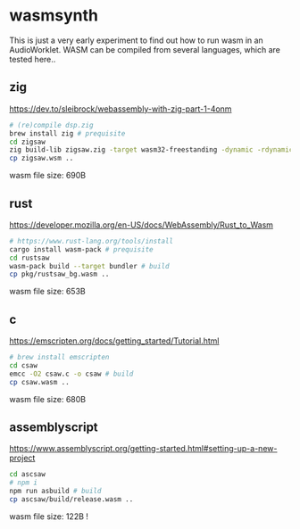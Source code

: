 # wasmsynth

This is just a very early experiment to find out how to run wasm in an AudioWorklet.
WASM can be compiled from several languages, which are tested here..

## zig

<https://dev.to/sleibrock/webassembly-with-zig-part-1-4onm>

```sh
# (re)compile dsp.zig
brew install zig # prequisite
cd zigsaw
zig build-lib zigsaw.zig -target wasm32-freestanding -dynamic -rdynamic -O ReleaseSmall # build
cp zigsaw.wsm ..
```

wasm file size: 690B

## rust

<https://developer.mozilla.org/en-US/docs/WebAssembly/Rust_to_Wasm>

```sh
# https://www.rust-lang.org/tools/install
cargo install wasm-pack # prequisite
cd rustsaw
wasm-pack build --target bundler # build
cp pkg/rustsaw_bg.wasm ..
```

wasm file size: 653B

## c

<https://emscripten.org/docs/getting_started/Tutorial.html>

```sh
# brew install emscripten
cd csaw
emcc -O2 csaw.c -o csaw # build
cp csaw.wasm ..
```

wasm file size: 680B

## assemblyscript

<https://www.assemblyscript.org/getting-started.html#setting-up-a-new-project>

```sh
cd ascsaw
# npm i
npm run asbuild # build
cp ascsaw/build/release.wasm ..
```

wasm file size: 122B !
